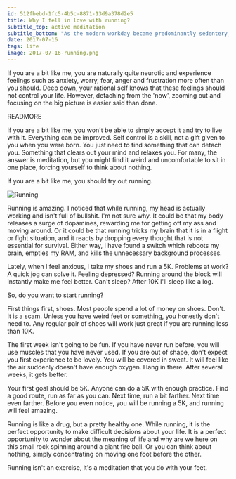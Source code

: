 ```yaml
---
id: 512fbebd-1fc5-4b5c-8871-13d9a378d2e5
title: Why I fell in love with running?
subtitle_top: active meditation
subtitle_bottom: "As the modern workday became predominantly sedentery, I reflect on the role of excercise in my life."
date: 2017-07-16
tags: life
image: 2017-07-16-running.png
---
```


If you are a bit like me, you are naturally quite neurotic and experience
feelings such as anxiety, worry, fear, anger and frustration more often
than you should. Deep down, your rational self knows that these feelings
should not control your life. However, detaching from the 'now', zooming
out and focusing on the big picture is easier said than done.

READMORE

If you are a bit like me, you won't be able to simply accept it and try to
live with it. Everything can be improved. Self control is a skill, not a
gift given to you when you were born. You just need to find something that
can detach you. Something that clears out your mind and relaxes you. For
many, the answer is meditation, but you might find it weird and uncomfortable
to sit in one place, forcing yourself to think about nothing.

If you are a bit like me, you should try out running.

![Running](images/2017-07-16-running.png)

Running is amazing. I noticed that while running, my head is actually working and
isn't full of bullshit. I'm not sure why. It could be that my body releases a
surge of dopamines, rewarding me for getting off my ass and moving around. Or
it could be that running tricks my brain that it is in a flight or fight
situation, and it reacts by dropping every thought that is not essential for
survival. Either way, I have found a switch which reboots my brain, empties my RAM,
and kills the unnecessary background processes.

Lately, when I feel anxious, I take my shoes and run a 5K. Problems at work? A
quick jog can solve it. Feeling depressed? Running around the block will
instantly make me feel better. Can't sleep? After 10K I'll sleep like a log.

So, do you want to start running?

First things first, shoes. Most people spend a lot of money on shoes. Don't. It is
a scam. Unless you have weird feet or something, you honestly don't need to. Any
regular pair of shoes will work just great if you are running less than 10K.

The first week isn't going to be fun. If you have never run before, you will
use muscles that you have never used. If you are out of shape, don't expect you
first experience to be lovely. You will be covered in sweat. It will feel like
the air suddenly doesn't have enough oxygen. Hang in there. After several weeks,
it gets better.

Your first goal should be 5K. Anyone can do a 5K with enough practice. Find a good
route, run as far as you can. Next time, run a bit farther. Next time even farther.
Before you even notice, you will be running a 5K, and running will feel amazing.

Running is like a drug, but a pretty healthy one. While running, it is the
perfect opportunity to make difficult decisions about your life. It is a perfect
opportunity to wonder about the meaning of life and why are we here on this small
rock spinning around a giant fire ball. Or you can think about nothing, simply
concentrating on moving one foot before the other.

Running isn't an exercise, it's a meditation that you do with your feet.
